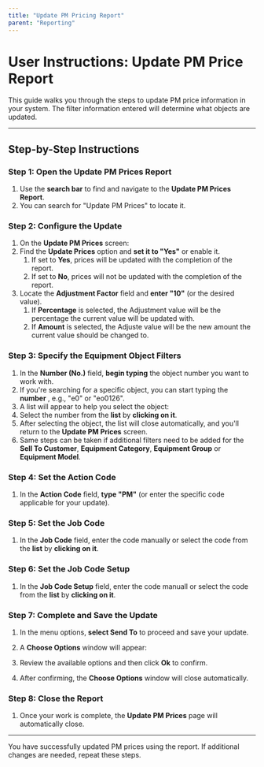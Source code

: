 ```yaml
---
title: "Update PM Pricing Report"
parent: "Reporting"
---
```



# User Instructions: Update PM Price Report

This guide walks you through the steps to update PM price information in your
system. The filter information entered will determine what objects are updated.

* * *

## Step-by-Step Instructions

### Step 1: Open the Update PM Prices Report

  1. Use the **search bar** to find and navigate to the **Update PM Prices Report**. 
  2. You can search for "Update PM Prices" to locate it. 

### Step 2: Configure the Update

  1. On the **Update PM Prices** screen:
  2. Find the **Update Prices** option and **set it to "Yes"** or enable it. 
     1. If set to **Yes**, prices will be updated with the completion of the report.
     2. If set to **No**, prices will not be updated with the completion of the report.
  3. Locate the **Adjustment Factor** field and **enter "10"** (or the desired value).
     1. If **Percentage** is selected, the Adjustment value will be the percentage the current value will be updated with.
     2. If **Amount** is selected, the Adjuste value will be the new amount the current value should be changed to. 

### Step 3: Specify the Equipment Object Filters

  1. In the **Number (No.)** field, **begin typing** the object number you want to work with. 
  2. If you're searching for a specific object, you can start typing the **number** , e.g., "e0" or "eo0126". 
  3. A list will appear to help you select the object:
  4. Select the number from the **list** by **clicking on it**. 
  5. After selecting the object, the list will close automatically, and you'll return to the **Update PM Prices** screen.
  6. Same steps can be taken if additional filters need to be added for the **Sell To Customer**, **Equipment Category**, **Equipment Group** or **Equipment Model**.

### Step 4: Set the Action Code

  1. In the **Action Code** field, **type "PM"** (or enter the specific code applicable for your update).
      
### Step 5: Set the Job Code

  1. In the **Job Code** field, enter the code manually or select the code from the **list** by **clicking on it**.

### Step 6: Set the Job Code Setup

  1. In the **Job Code Setup** field, enter the code manuall or select the code from the **list** by **clicking on it**.

### Step 7: Complete and Save the Update

  1. In the menu options, **select Send To** to proceed and save your update. 

  2. A **Choose Options** window will appear:

  3. Review the available options and then click **Ok** to confirm. 

  4. After confirming, the **Choose Options** window will close automatically.

### Step 8: Close the Report

  1. Once your work is complete, the **Update PM Prices** page will automatically close.

* * *

You have successfully updated PM prices using the report. If additional
changes are needed, repeat these steps.

